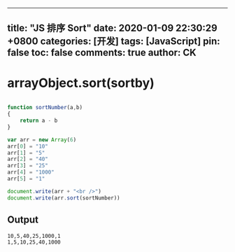---
title: "JS 排序 Sort"
date: 2020-01-09 22:30:29 +0800
categories: [开发]
tags: [JavaScript]
pin: false
toc: false
comments: true
author: CK
------

# arrayObject.sort(sortby)

``` JavaScript

function sortNumber(a,b)
{
    return a - b
}

var arr = new Array(6)
arr[0] = "10"
arr[1] = "5"
arr[2] = "40"
arr[3] = "25"
arr[4] = "1000"
arr[5] = "1"

document.write(arr + "<br />")
document.write(arr.sort(sortNumber))

```

## **Output**

``` JS
10,5,40,25,1000,1
1,5,10,25,40,1000
```
